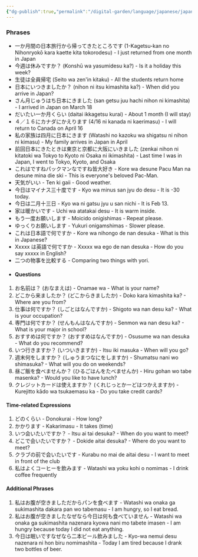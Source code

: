 ```yaml
---
{"dg-publish":true,"permalink":"/digital-garden/language/japanese/japanese-phrases/","updated":"2023-12-08T18:22:14.000-07:00"}
---
```


### Phrases

- 一か月間の日本旅行から帰ってきたところです (1-Kagetsu-kan no Nihonryokō kara kaette kita tokorodesu) - I just returned from one month in Japan
- 今週は休みですか？ (Konshū wa yasumidesu ka?) - Is it a holiday this week?
- 生徒は全員帰宅 (Seito wa zen'in kitaku) - All the students return home
- 日本にいつきましたか？ (nihon ni itsu kimashita ka?) - When did you arrive in Japan?
- さん月じゅうはち日本にきました (san getsu juu hachi nihon ni kimashita) - I arrived in Japan on March 18
- だいたい一か月くらい (daitai ikkagetsu kurai) - About 1 month (I will stay)
- ４／１６にカナダにかえります (4/16 ni kanada ni kaerimasu) - I will return to Canada on April 16
- 私の家族は四月に日本にきます (Watashi no kazoku wa shigatsu ni nihon ni kimasu) - My family arrives in Japan in April
- 前回日本にきたときは東京と京都に大阪にいきました (zenkai nihon ni kitatoki wa Tokyo to Kyoto ni Osaka ni ikimashita) - Last time I was in Japan, I went to Tokyo, Kyoto, and Osaka
- これはですねパックマンなですね皆大好き - Kore wa desune Pacu Man na desune mina die ski - This is everyone's beloved Pac-Man.
- 天気がいい - Ten ki gaii - Good weather.
- 今日はマイナス三十度です - Kyo wa minus san jyu do desu - It is -30 today.
- 今日は二月十三日 - Kyo wa ni gatsu jyu u san nichi - It is Feb 13.
- 家は暖かいです - Uchi wa atatakai desu - It is warm inside.
- もう一度お願いします - Moicido onigishimas - Repeat please.
- ゆっくりお願いします - Yukuri onigamshimas - Slower please.
- これは日本語で何ですか - Kore wa nihongo de nan desuka - What is this in Japanese?
- Xxxxx は英語で何ですか - Xxxxx wa ego de nan desuka - How do you say xxxxx in English?
- 二つの物事を比較する - Comparing two things with yori.
- #### Questions

1. お名前は？ (おなまえは) - Onamae wa - What is your name?
2. どこから来ましたか？ (どこからきましたか) - Doko kara kimashita ka? - Where are you from?
3. 仕事は何ですか？ (しごとはなんですか) - Shigoto wa nan desu ka? - What is your occupation?
4. 専門は何ですか？ (せんもんはなんですか) - Senmon wa nan desu ka? - What is your major in school?
5. おすすめは何ですか？ (おすすめはなんですか) - Osusume wa nan desuka - What do you recommend?
6. いつ行きますか？ (いついきますか) - Itsu iki masuka - When will you go?
7. 週末何をしますか？ (しゅうまつなにをしますか) - Shumatsu nani wo shimasuka? - What will you do on weekends?
8. 昼ご飯を食べませんか？ (ひるごはんをたべませんか) - Hiru gohan wo tabe masenka? - Would you like to have lunch?
9. クレジットカードは使えますか？ (くれじっとかーどはつかえますか) - Kurejitto kādo wa tsukaemasu ka - Do you take credit cards?

#### Time-related Expressions

1. どのくらい - Donokurai - How long?
2. かかります - Kakarimasu - It takes (time)
3. いつ会いたいですか？ - Itsu ai tai desuka? - When do you want to meet?
4. どこで会いたいですか？ - Dokide aitai desuka? - Where do you want to meet?
5. クラブの前で会いたいです - Kurabu no mai de aitai desu - I want to meet in front of the club
6. 私はよくコーヒーを飲みます - Watashi wa yoku kohi o nomimas - I drink coffee frequently

#### Additional Phrases

1. 私はお腹が空きましただからパンを食べます - Watashi wa onaka ga sukimashita dakara pan wo tabemasu - I am hungry, so I eat bread.
2. 私はお腹が空きましたなぜなら今日は何も食べていません - Watashi wa onaka ga sukimashita nazenara kyowa nani mo tabete imasen - I am hungry because today I did not eat anything.
3. 今日は眠いですなぜなら二本ビール飲みました - Kyo-wa nemui desu nazenara ni hon biru nomimashita - Today I am tired because I drank two bottles of beer.
